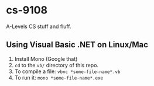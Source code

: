 # cs-9108
A-Levels CS stuff and fluff.

## Using Visual Basic .NET on Linux/Mac

1. Install Mono (Google that)
2. `cd` to the `vb/` directory of this repo.
3. To compile a file: `vbnc *some-file-name*.vb` 
4. To run it: `mono *some-file-name*.exe`


